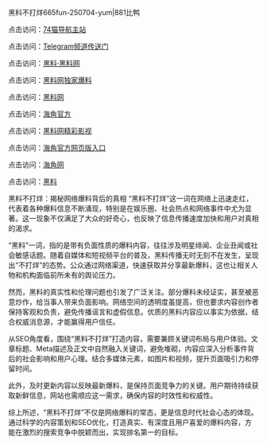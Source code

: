 黑料不打烊665fun-250704-yum|881比鸭

点击访问：<a href="https://74mao.com/">74猫导航主站</a>

点击访问：<a href="https://74mao.com/">Telegram频道传送门</a>

点击访问：<a href="https://heiliaolvzlu3.pages.dev">黑料·黑料网</a>

点击访问：<a href="https://heiliaoyvnrda.pages.dev">黑料网独家爆料</a>

点击访问：<a href="https://haef.pages.dev/">黑料网</a>

点击访问：<a href="https://gdas.pages.dev/">海角官方</a>

点击访问：<a href="https://sdfsh.pages.dev/">黑料网精彩影视</a>

点击访问：<a href="https://sdbsd.pages.dev/">海角官方网页版入口</a>

点击访问：<a href="https://ert-6he.pages.dev/">海角网</a>

点击访问：<a href="https://gbs-3wd.pages.dev/">黑料</a>

黑料不打烊：揭秘网络爆料背后的真相
“黑料不打烊”这一词在网络上迅速走红，代表着各种爆料信息不断涌现，特别是在娱乐圈、社会热点和网络事件中尤为显著。这一现象不仅满足了大众的好奇心，也反映了信息传播速度加快和用户对真相的渴求。

“黑料”一词，指的是带有负面性质的爆料内容，往往涉及明星绯闻、企业丑闻或社会敏感话题。随着自媒体和短视频平台的普及，黑料传播无时无刻不在发生，呈现出“不打烊”的态势。公众通过网络渠道，快速获取并分享最新爆料，这也让相关人物和机构面临前所未有的舆论压力。

然而，黑料的真实性和伦理问题也引发了广泛关注。部分爆料未经证实，甚至被恶意炒作，给当事人带来负面影响。网络空间的透明度虽提高，但也要求内容创作者保持客观和负责，避免传播谣言和虚假信息。优质的黑料内容应以事实为依据，结合权威消息源，才能赢得用户信任。

从SEO角度看，围绕“黑料不打烊”打造内容，需要兼顾关键词布局与用户体验。文章标题、Meta描述及正文中自然融入关键词，避免堆砌，内容应深入分析事件背后的社会影响和用户心理。结合多媒体元素，如图片和视频，提升页面吸引力和停留时间。

此外，及时更新内容以反映最新爆料，是保持页面竞争力的关键。用户期待持续获取新鲜信息，网站也需顺应这一需求，确保内容的时效性和权威性。

综上所述，“黑料不打烊”不仅是网络爆料的常态，更是信息时代社会心态的体现。通过科学的内容策划和SEO优化，打造真实、有深度且用户喜爱的爆料内容，方能在激烈的搜索竞争中脱颖而出，实现排名第一的目标。
